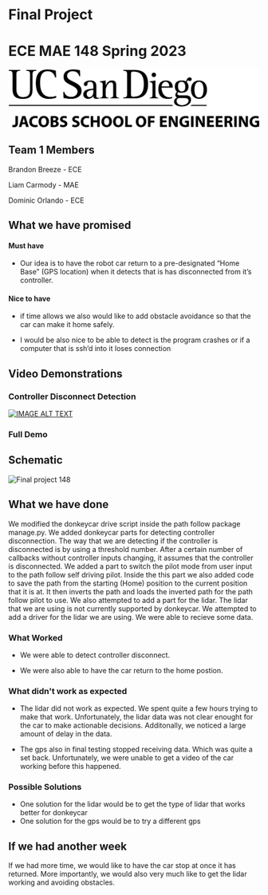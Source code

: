 # Final Project
# ECE MAE 148 Spring 2023
![UCSD Logo](UCSDLogo.jpeg)
## Team 1 Members

Brandon Breeze - ECE
  
Liam Carmody - MAE
  
Dominic Orlando - ECE

## What we have promised

#### Must have

- Our idea is to have the robot car return to a pre-designated “Home Base” (GPS location) when it detects that is has disconnected from it’s controller. 

#### Nice to have

- if time allows we also would like to add obstacle avoidance so that the car can make it home safely.

- I would be also nice to be able to detect is the program crashes or if a computer that is ssh’d into it loses connection 

## Video Demonstrations

### Controller Disconnect Detection 

[![IMAGE ALT TEXT](http://img.youtube.com/vi/uU5O4HXrWTc/0.jpg)](http://www.youtube.com/watch?v=uU5O4HXrWTc "Video Title")

### Full Demo

## Schematic


![Final project 148](https://github.com/brandonrbreeze/Team1_Proj_Temp/assets/114778470/3669460c-a440-4cb4-ba89-302a09540305)


## What we have done

We modified the donkeycar drive script inside the path follow package manage.py. We added donkeycar parts for detecting controller disconnection. The way that we are detecting if the controller is disconnected is by using a threshold number. After a certain number of callbacks without controller inputs changing, it assumes that the controller is disconnected. We added a part to switch the pilot mode from user input to the path follow self driving pilot. Inside the this part we also added code to save the path from the starting (Home) position to the current position that it is at. It then inverts the path and loads the inverted path for the path follow pilot to use. We also attempted to add a part for the lidar. The lidar that we are using is not currently supported by donkeycar. We attempted to add a driver for the lidar we are using. We were able to recieve some data.

### What Worked

- We were able to detect controller disconnect. 

- We were also able to have the car return to the home postion.

### What didn't work as expected

- The lidar did not work as expected. We spent quite a few hours trying to make that work. Unfortunately, the lidar data was not clear enought for the car to make actionable decisions. Additonally, we noticed a large amount of delay in the data.

- The gps also in final testing stopped receiving data. Which was quite a set back. Unfortunately, we were unable to get a video of the car working before this happened.

### Possible Solutions

- One solution for the lidar would be to get the type of lidar that works better for donkeycar
- One solution for the gps would be to try a different gps

## If we had another week

If we had more time, we would like to have the car stop at once it has returned. More importantly, we would also very much like to get the lidar working and avoiding obstacles.






